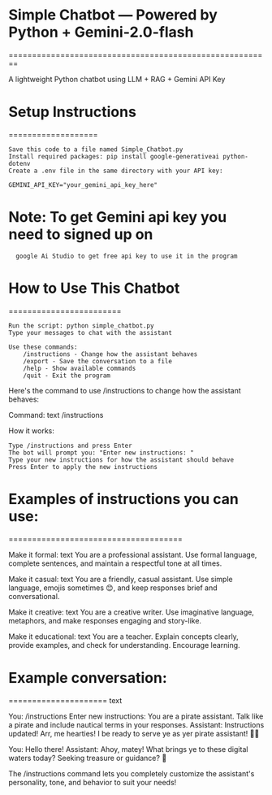# Simple Chatbot — Powered by Python + Gemini-2.0-flash
========================================================

A lightweight Python chatbot using LLM + RAG + Gemini API Key 


# Setup Instructions
===================

    Save this code to a file named Simple_Chatbot.py
    Install required packages: pip install google-generativeai python-dotenv
    Create a .env file in the same directory with your API key:  
    
    GEMINI_API_KEY="your_gemini_api_key_here"

# Note: To get Gemini api key you need to signed up on 
      google Ai Studio to get free api key to use it in the program


# How to Use This Chatbot
========================

    Run the script: python simple_chatbot.py
    Type your messages to chat with the assistant

    Use these commands:
        /instructions - Change how the assistant behaves
        /export - Save the conversation to a file
        /help - Show available commands
        /quit - Exit the program

Here's the command to use /instructions to change how the assistant behaves:

Command:
text
/instructions


How it works:

    Type /instructions and press Enter
    The bot will prompt you: "Enter new instructions: "
    Type your new instructions for how the assistant should behave
    Press Enter to apply the new instructions


# Examples of instructions you can use:
=====================================

Make it formal:
text
You are a professional assistant. Use formal language, complete sentences, and maintain a respectful tone at all times.

Make it casual:
text
You are a friendly, casual assistant. Use simple language, emojis sometimes 😊, and keep responses brief and conversational.

Make it creative:
text
You are a creative writer. Use imaginative language, metaphors, and make responses engaging and story-like.        

Make it educational:
text
You are a teacher. Explain concepts clearly, provide examples, and check for understanding. Encourage learning.


# Example conversation:
=====================
text

You: /instructions
Enter new instructions: You are a pirate assistant. Talk like a pirate and include nautical terms in your responses.
Assistant: Instructions updated! Arr, me hearties! I be ready to serve ye as yer pirate assistant! 🏴‍☠️

You: Hello there!
Assistant: Ahoy, matey! What brings ye to these digital waters today? Seeking treasure or guidance? 🦜

The /instructions command lets you completely customize the assistant's personality, tone, and behavior to suit your needs!


